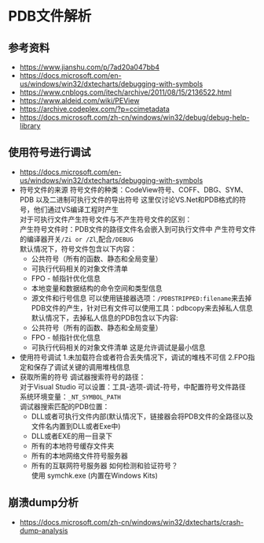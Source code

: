 # PDB文件解析

## 参考资料

- https://www.jianshu.com/p/7ad20a047bb4
- https://docs.microsoft.com/en-us/windows/win32/dxtecharts/debugging-with-symbols
- https://www.cnblogs.com/itech/archive/2011/08/15/2136522.html
- https://www.aldeid.com/wiki/PEView
- https://archive.codeplex.com/?p=ccimetadata
- https://docs.microsoft.com/zh-cn/windows/win32/debug/debug-help-library

## 使用符号进行调试

- https://docs.microsoft.com/en-us/windows/win32/dxtecharts/debugging-with-symbols
- 符号文件的来源
符号文件的种类：CodeView符号、COFF、DBG、SYM、PDB 以及二进制可执行文件的导出符号
这里仅讨论VS.Net和PDB格式的符号，他们通过VS编译工程时产生<br>
对于可执行文件产生符号文件与不产生符号文件的区别：<br>
产生符号文件时：PDB文件的路径文件名会嵌入到可执行文件中
产生符号文件的编译器开关`/Zi or /Zl`,配合`/DEBUG`<br>
默认情况下，符号文件包含以下内容：<br>
  - 公共符号（所有的函数、静态和全局变量）
  - 可执行代码相关的对象文件清单
  - FPO - 帧指针优化信息
  - 本地变量和数据结构的命令空间和类型信息
  - 源文件和行号信息
可以使用链接器选项：`/PDBSTRIPPED:filename`来去掉PDB文件的产生，针对已有文件可以使用工具：pdbcopy来去掉私人信息<br>
默认情况下，去掉私人信息的PDB包含以下内容:<br>
  - 公共符号（所有的函数、静态和全局变量）
  - FPO - 帧指针优化信息
  - 可执行代码相关的对象文件清单
这是允许调试是最小信息
- 使用符号调试
1.未加载符合或者符合丢失情况下，调试的堆栈不可信
2.FPO指定和保存了调试关键的调用堆栈信息
- 获取所需的符号
调试器搜索符号的路径：<br>
对于Visual Studio 可以设置：工具-选项-调试-符号，中配置符号文件路径<br>
系统环境变量：`_NT_SYMBOL_PATH`<br>
调试器搜索匹配的PDB位置：<br>
  - DLL或者可执行文件内部(默认情况下，链接器会将PDB文件的全路径以及文件名内置到DLL或者Exe中)
  - DLL或者EXE的用一目录下
  - 所有的本地符号缓存文件夹
  - 所有的本地网络文件符号服务器
  - 所有的互联网符号服务器
如何检测和验证符号？<br>
使用 symchk.exe (内置在Windows Kits)<br>

## 崩溃dump分析

- https://docs.microsoft.com/zh-cn/windows/win32/dxtecharts/crash-dump-analysis
